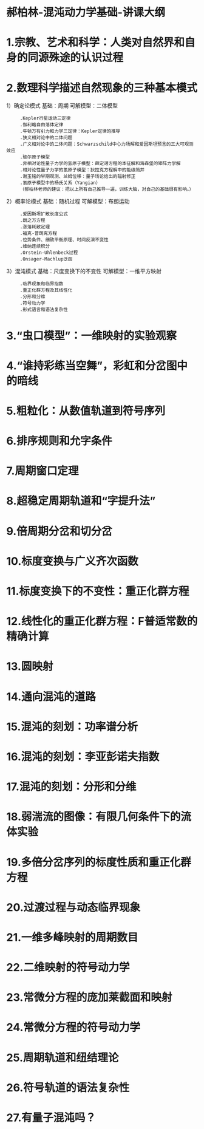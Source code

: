 # 郝柏林-混沌动力学基础-讲课大纲
# 1.宗教、艺术和科学：人类对自然界和自身的同源殊途的认识过程
# 2.数理科学描述自然现象的三种基本模式

1）确定论模式
         基础：周期        可解模型：二体模型

         .Kepler行星运动三定律
         .伽利略自由落体定律
         .牛顿万有引力和力学三定律：Kepler定律的推导
         .狭义相对论中的二体问题
         .广义相对论中的二体问题：Schwarzschild中心力场解和爱因斯坦预言的三大可观测效应
         .玻尔原子模型
         .非相对论性量子力学的氢原子模型：薛定谔方程的本征解和海森堡的矩阵力学解
         .相对论性量子力学的氢原子模型：狄拉克方程解中的能级简并
         .谢玉铭的早期观测、兰姆位移：量子场论给出的辐射修正
         .氢原子模型中的杨氏关系（Yangian）
         （郝柏林老师的建议：把以上所有自己推导一遍，训练大脑，对自己的基础很有影响。）
         
2）概率论模式
         基础：随机过程        可解模型：布朗运动

         .爱因斯坦扩散长度公式
         .朗之万方程
         .涨落耗散定理
         .福克-普朗克方程
         .位势条件、细致平衡原理、时间反演不变性
         .维纳连续积分
         .Orstein-Uhlenbeck过程
         .Onsager-Machlup泛函
         
3）混沌模式
         基础：尺度变换下的不变性        可解模型：一维平方映射

         .临界现象和临界指数
         .重正化群方程及其线性化
         .分形和分维
         .符号动力学
         .形式语言和语法复杂性
         
# 3.“虫口模型”：一维映射的实验观察
# 4.“谁持彩练当空舞”，彩虹和分岔图中的暗线
# 5.粗粒化：从数值轨道到符号序列
# 6.排序规则和允字条件
# 7.周期窗口定理
# 8.超稳定周期轨道和“字提升法”
# 9.倍周期分岔和切分岔
# 10.标度变换与广义齐次函数
# 11.标度变换下的不变性：重正化群方程
# 12.线性化的重正化群方程：F普适常数的精确计算
# 13.圆映射
# 14.通向混沌的道路
# 15.混沌的刻划：功率谱分析
# 16.混沌的刻划：李亚彭诺夫指数
# 17.混沌的刻划：分形和分维
# 18.弱湍流的图像：有限几何条件下的流体实验
# 19.多倍分岔序列的标度性质和重正化群方程
# 20.过渡过程与动态临界现象
# 21.一维多峰映射的周期数目
# 22.二维映射的符号动力学
# 23.常微分方程的庞加莱截面和映射
# 24.常微分方程的符号动力学
# 25.周期轨道和纽结理论
# 26.符号轨道的语法复杂性
# 27.有量子混沌吗？
